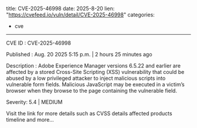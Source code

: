  
title: CVE-2025-46998
date: 2025-8-20
lien: "https://cvefeed.io/vuln/detail/CVE-2025-46998"
categories:
  - cve
---

CVE ID : CVE-2025-46998

Published :  Aug. 20
2025
5:15 p.m. | 2 hours
25 minutes ago

Description : Adobe Experience Manager versions 6.5.22 and earlier are affected by a stored Cross-Site Scripting (XSS) vulnerability that could be abused by a low privileged attacker to inject malicious scripts into vulnerable form fields. Malicious JavaScript may be executed in a victim’s browser when they browse to the page containing the vulnerable field.

Severity: 5.4 | MEDIUM

Visit the link for more details
such as CVSS details
affected products
timeline
and more...
